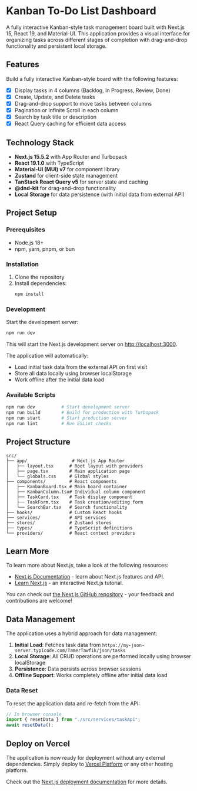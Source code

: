 # Kanban To-Do List Dashboard

A fully interactive Kanban-style task management board built with Next.js 15, React 19, and Material-UI. This application provides a visual interface for organizing tasks across different stages of completion with drag-and-drop functionality and persistent local storage.

## Features

Build a fully interactive Kanban-style board with the following features:

- [x] Display tasks in 4 columns (Backlog, In Progress, Review, Done)
- [x] Create, Update, and Delete tasks
- [x] Drag-and-drop support to move tasks between columns
- [x] Pagination or Infinite Scroll in each column
- [x] Search by task title or description
- [x] React Query caching for efficient data access

## Technology Stack

- **Next.js 15.5.2** with App Router and Turbopack
- **React 19.1.0** with TypeScript
- **Material-UI (MUI) v7** for component library
- **Zustand** for client-side state management
- **TanStack React Query v5** for server state and caching
- **@dnd-kit** for drag-and-drop functionality
- **Local Storage** for data persistence (with initial data from external API)

## Project Setup

### Prerequisites

- Node.js 18+
- npm, yarn, pnpm, or bun

### Installation

1. Clone the repository
2. Install dependencies:
   ```bash
   npm install
   ```

### Development

Start the development server:

```bash
npm run dev
```

This will start the Next.js development server on [http://localhost:3000](http://localhost:3000).

The application will automatically:

- Load initial task data from the external API on first visit
- Store all data locally using browser localStorage
- Work offline after the initial data load

### Available Scripts

```bash
npm run dev          # Start development server
npm run build        # Build for production with Turbopack
npm run start        # Start production server
npm run lint         # Run ESLint checks
```

## Project Structure

```
src/
├── app/                 # Next.js App Router
│   ├── layout.tsx      # Root layout with providers
│   ├── page.tsx        # Main application page
│   └── globals.css     # Global styles
├── components/         # React components
│   ├── KanbanBoard.tsx # Main board container
│   ├── KanbanColumn.tsx# Individual column component
│   ├── TaskCard.tsx    # Task display component
│   ├── TaskForm.tsx    # Task creation/editing form
│   └── SearchBar.tsx   # Search functionality
├── hooks/              # Custom React hooks
├── services/           # API services
├── stores/             # Zustand stores
├── types/              # TypeScript definitions
└── providers/          # React context providers
```

## Learn More

To learn more about Next.js, take a look at the following resources:

- [Next.js Documentation](https://nextjs.org/docs) - learn about Next.js features and API.
- [Learn Next.js](https://nextjs.org/learn) - an interactive Next.js tutorial.

You can check out [the Next.js GitHub repository](https://github.com/vercel/next.js) - your feedback and contributions are welcome!

## Data Management

The application uses a hybrid approach for data management:

1. **Initial Load**: Fetches task data from `https://my-json-server.typicode.com/TamerTawfik/json/tasks`
2. **Local Storage**: All CRUD operations are performed locally using browser localStorage
3. **Persistence**: Data persists across browser sessions
4. **Offline Support**: Works completely offline after initial data load

### Data Reset

To reset the application data and re-fetch from the API:

```javascript
// In browser console
import { resetData } from "./src/services/taskApi";
await resetData();
```

## Deploy on Vercel

The application is now ready for deployment without any external dependencies. Simply deploy to [Vercel Platform](https://vercel.com/new?utm_medium=default-template&filter=next.js&utm_source=create-next-app&utm_campaign=create-next-app-readme) or any other hosting platform.

Check out the [Next.js deployment documentation](https://nextjs.org/docs/app/building-your-application/deploying) for more details.

